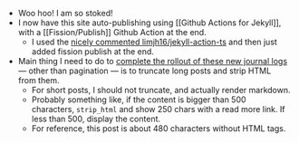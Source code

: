 - Woo hoo! I am so stoked!
- I now have this site auto-publishing using [[Github Actions for Jekyll]], with a [[Fission/Publish]] Github Action at the end.
	- I used the [nicely commented limjh16/jekyll-action-ts](https://github.com/limjh16/jekyll-action-ts/blob/master/.github/workflows/workflow.yml) and then just added fission publish at the end.
- Main thing I need to do to [complete the rollout of these new journal logs](https://github.com/bmann/bmcgarden/issues/2) — other than pagination — is to truncate long posts and strip HTML from them.
	- For short posts, I should not truncate, and actually render markdown.
	- Probably something like, if the content is bigger than 500 characters, `strip_html` and show 250 chars with a read more link. If less than 500, display the content.
	- For reference, this post is about 480 characters without HTML tags.